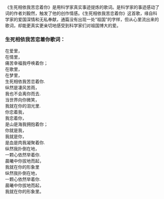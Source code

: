 

《生死相依我苦恋着你》是用科学家真实事迹提炼的歌词。是科学家的事迹感动了词的作者刘毅然，触发了他的创作情感。《生死相依我苦恋着你》这首歌，缘自科学家的爱国深情和无私奉献，通篇没有出现一处“祖国”的字样，但从心里流出来的歌词，却能更真实更亲切地感受到科学家们对祖国博大的爱。

### 生死相依我苦恋着你歌词：

在爱里，  
在情里，  
痛苦幸福我呼唤着你；  
在歌里，  
在梦里，  
生死相依我苦恋着你.  
纵然是凄风苦雨，  
我也不会离你而去.  
当世界向你微笑，  
我就在你的泪光里.  
你恋着我，  
我恋着你，  
是山是海我拥抱着你；  
你就是我，  
我就是你，  
是血是肉我凝聚着你.  
纵然我扑倒在地，  
一颗心依然举着你.  
晨曦中你拔地而起，  
我就在你的形象里  
纵然我扑倒在地，  
一颗心依然举着你.  
晨曦中你拔地而起，  
我就在你的形象里。


